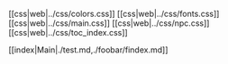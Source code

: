 
[[css|web|../css/colors.css]]
[[css|web|../css/fonts.css]]
[[css|web|../css/main.css]]
[[css|web|../css/npc.css]]
[[css|web|../css/toc_index.css]]

[[index|Main|./test.md,./foobar/findex.md]]